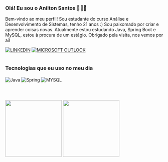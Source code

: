 ### Olá! Eu sou o Anilton Santos 🙋🏾‍♂️
Bem-vindo ao meu perfil! Sou estudante do curso Análise e Desenvolvimento de Sistemas, tenho 21 anos :) Sou paixomado por criar e aprender coisas novas. Atualmente estou estudando Java, Spring Boot e MySQL, estou à procura de um estágio. Obrigado pela visita, nos vemos por aí!

[![LINKEDIN](https://img.shields.io/badge/LinkedIn-0077B5?style=for-the-badge&logo=linkedin&logoColor=white)](https://www.linkedin.com/in/anilton-santos-ab5a77228/)
[![MICROSOFT OUTLOOK](https://img.shields.io/badge/Microsoft_Outlook-0078D4?style=for-the-badge&logo=microsoft-outlook&logoColor=white)](mailto:aniltonsantos21@outlook.com)

#

### Tecnologias que eu uso no meu dia

<div style="display:  inline_block">
<img align="center" alt="Java" src="https://img.shields.io/badge/Java-ED8B00?style=for-the-badge&logo=openjdk&logoColor=white"/>
<img align="center" alt="Spring" src="https://img.shields.io/badge/Spring-6DB33F?style=for-the-badge&logo=spring&logoColor=white"/>
<img align="center" alt="MYSQL" src="https://img.shields.io/badge/MySQL-005C84?style=for-the-badge&logo=mysql&logoColor=white"/>
</div><br/>

#
<div>
  <img height="180em" src="https://github-readme-stats.vercel.app/api?username=AniltonSantos2304&show_icons=true&theme=dark">
  <img height="180em" src="https://github-readme-stats.vercel.app/api/top-langs/?username=AniltonSantos2304&layout=compact&theme=dark">
</div>

